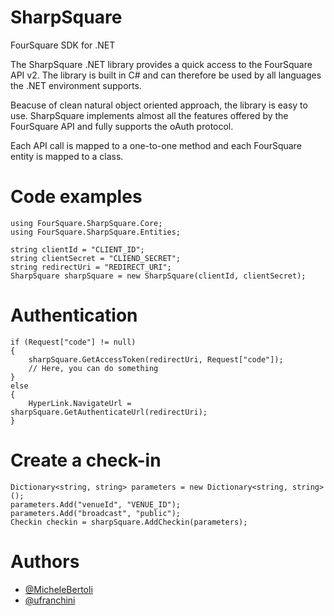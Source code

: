 SharpSquare
===========

FourSquare SDK for .NET

The SharpSquare .NET library provides a quick access to the FourSquare API v2.
The library is built in C# and can therefore be used by all languages the .NET environment supports.

Beacuse of clean natural object oriented approach, the library is easy to use.
SharpSquare implements almost all the features offered by the FourSquare API and fully supports the oAuth protocol.

Each API call is mapped to a one-to-one method and each FourSquare entity is mapped to a class.


Code examples
=============
```
using FourSquare.SharpSquare.Core;
using FourSquare.SharpSquare.Entities;

string clientId = "CLIENT_ID";
string clientSecret = "CLIEND_SECRET";
string redirectUri = "REDIRECT_URI";
SharpSquare sharpSquare = new SharpSquare(clientId, clientSecret);
```

Authentication
==============
```
if (Request["code"] != null)
{
	sharpSquare.GetAccessToken(redirectUri, Request["code"]);
	// Here, you can do something
}
else
{
	HyperLink.NavigateUrl = sharpSquare.GetAuthenticateUrl(redirectUri);
}
```
Create a check-in
=================
```
Dictionary<string, string> parameters = new Dictionary<string, string>();
parameters.Add("venueId", "VENUE_ID");
parameters.Add("broadcast", "public");
Checkin checkin = sharpSquare.AddCheckin(parameters);
```

Authors
=======
<ul>
<li>
<a href="https://twitter.com/MicheleBertoli">@MicheleBertoli</a>
</li>
<li>
<a href="https://twitter.com/ufranchini">@ufranchini</a>
</li>
</ul>
